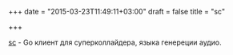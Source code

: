 +++
date = "2015-03-23T11:49:11+03:00"
draft = false
title = "sc"

+++

<p><a href="https://github.com/briansorahan/sc">sc</a>&nbsp;- Go клиент для суперколлайдера, языка генереции аудио.</p>

